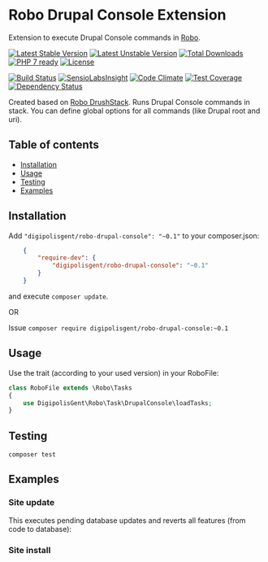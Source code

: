 # Robo Drupal Console Extension

Extension to execute Drupal Console commands in [Robo](http://robo.li/).

[![Latest Stable Version](https://poser.pugx.org/digipolisgent/robo-drupal-console/v/stable)](https://packagist.org/packages/digipolisgent/robo-drupal-console)
[![Latest Unstable Version](https://poser.pugx.org/digipolisgent/robo-drupal-console/v/unstable)](https://packagist.org/packages/digipolisgent/robo-drupal-console)
[![Total Downloads](https://poser.pugx.org/digipolisgent/robo-drupal-console/downloads)](https://packagist.org/packages/digipolisgent/robo-drupal-console)
[![PHP 7 ready](http://php7ready.timesplinter.ch/digipolisgent/robo-drupal-console/develop/badge.svg)](https://travis-ci.org/digipolisgent/robo-drupal-console)
[![License](https://poser.pugx.org/digipolisgent/robo-drupal-console/license)](https://packagist.org/packages/digipolisgent/robo-drupal-console)

[![Build Status](https://travis-ci.org/digipolisgent/robo-drupal-console.svg?branch=develop)](https://travis-ci.org/digipolisgent/robo-drupal-console)
[![SensioLabsInsight](https://insight.sensiolabs.com/projects/8940f64e-cebe-46de-b670-5a89fb0388a9/mini.png)](https://insight.sensiolabs.com/projects/8940f64e-cebe-46de-b670-5a89fb0388a9)
[![Code Climate](https://codeclimate.com/github/digipolisgent/robo-drupal-console/badges/gpa.svg)](https://codeclimate.com/github/digipolisgent/robo-drupal-console)
[![Test Coverage](https://codeclimate.com/github/digipolisgent/robo-drupal-console/badges/coverage.svg)](https://codeclimate.com/github/digipolisgent/robo-drupal-console/coverage)
[![Dependency Status](https://www.versioneye.com/user/projects/585aaebacd6569002cd5bc23/badge.svg?style=flat-square)](https://www.versioneye.com/user/projects/585aaebacd6569002cd5bc23)

Created based on [Robo DrushStack](https://github.com/boedah/robo-drush). Runs Drupal Console commands in stack. You can define global options for all commands (like Drupal root and uri).

## Table of contents

- [Installation](#installation)
- [Usage](#usage)
- [Testing](#testing)
- [Examples](#examples)

## Installation

Add `"digipolisgent/robo-drupal-console": "~0.1"` to your composer.json:

```json
    {
        "require-dev": {
            "digipolisgent/robo-drupal-console": "~0.1"
        }
    }
```

and execute `composer update`.

OR

Issue `composer require digipolisgent/robo-drupal-console:~0.1`

## Usage

Use the trait (according to your used version) in your RoboFile:

```php
class RoboFile extends \Robo\Tasks
{
    use DigipolisGent\Robo\Task\DrupalConsole\loadTasks;
}
```

## Testing

`composer test`

## Examples

### Site update

This executes pending database updates and reverts all features (from code to database):

### Site install

